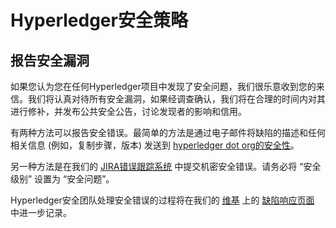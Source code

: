 # Hyperledger安全策略

## 报告安全漏洞

如果您认为您在任何Hyperledger项目中发现了安全问题，我们很乐意收到您的来信。我们将认真对待所有安全漏洞，如果经调查确认，我们将在合理的时间内对其进行修补，并发布公共安全公告，讨论发现者的影响和信用。

有两种方法可以报告安全错误。最简单的方法是通过电子邮件将缺陷的描述和任何相关信息 (例如，复制步骤，版本) 发送到 [hyperledger dot org的安全性](mailto:security@hyperledger.org)。

另一种方法是在我们的 [JIRA错误跟踪系统](https://jira.hyperledger.org) 中提交机密安全错误。请务必将 “安全级别” 设置为 “安全问题”。

Hyperledger安全团队处理安全错误的过程将在我们的 [维基](https://wiki.hyperledger.org) 上的 [缺陷响应页面](https://wiki.hyperledger.org/display/SEC/Defect响应) 中进一步记录。